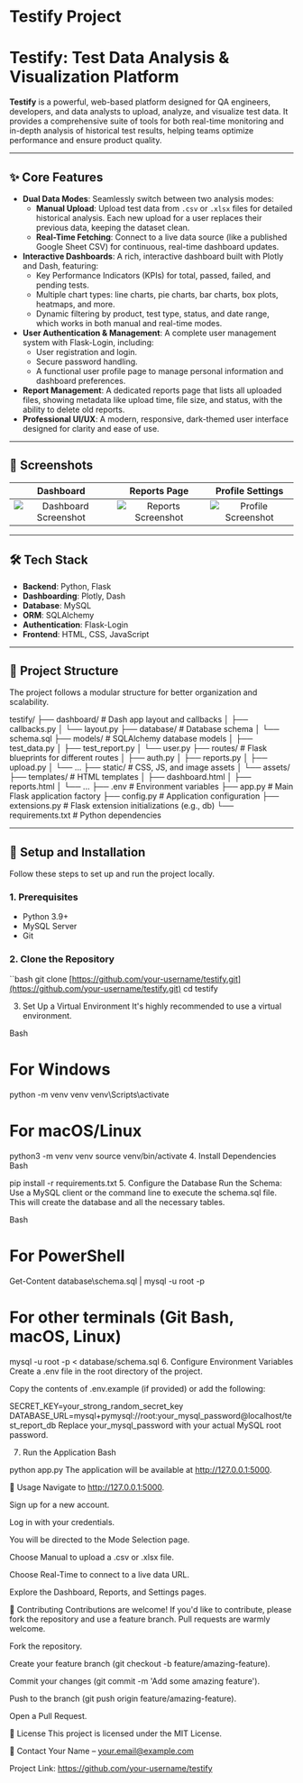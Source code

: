 ﻿# Testify Project

 # Testify: Test Data Analysis & Visualization Platform

**Testify** is a powerful, web-based platform designed for QA engineers, developers, and data analysts to upload, analyze, and visualize test data. It provides a comprehensive suite of tools for both real-time monitoring and in-depth analysis of historical test results, helping teams optimize performance and ensure product quality.

---

## ✨ Core Features

* **Dual Data Modes**: Seamlessly switch between two analysis modes:
    * **Manual Upload**: Upload test data from `.csv` or `.xlsx` files for detailed historical analysis. Each new upload for a user replaces their previous data, keeping the dataset clean.
    * **Real-Time Fetching**: Connect to a live data source (like a published Google Sheet CSV) for continuous, real-time dashboard updates.
* **Interactive Dashboards**: A rich, interactive dashboard built with Plotly and Dash, featuring:
    * Key Performance Indicators (KPIs) for total, passed, failed, and pending tests.
    * Multiple chart types: line charts, pie charts, bar charts, box plots, heatmaps, and more.
    * Dynamic filtering by product, test type, status, and date range, which works in both manual and real-time modes.
* **User Authentication & Management**: A complete user management system with Flask-Login, including:
    * User registration and login.
    * Secure password handling.
    * A functional user profile page to manage personal information and dashboard preferences.
* **Report Management**: A dedicated reports page that lists all uploaded files, showing metadata like upload time, file size, and status, with the ability to delete old reports.
* **Professional UI/UX**: A modern, responsive, dark-themed user interface designed for clarity and ease of use.

---

## 📸 Screenshots

| Dashboard | Reports Page | Profile Settings |
| :---: | :---: | :---: |
| ![Dashboard Screenshot](https://i.imgur.com/your-dashboard-image-url.png) | ![Reports Screenshot](https://i.imgur.com/r6o6i1h.png) | ![Profile Screenshot](https://i.imgur.com/0.jpg) |

---

## 🛠️ Tech Stack

* **Backend**: Python, Flask
* **Dashboarding**: Plotly, Dash
* **Database**: MySQL
* **ORM**: SQLAlchemy
* **Authentication**: Flask-Login
* **Frontend**: HTML, CSS, JavaScript

---

## 📂 Project Structure

The project follows a modular structure for better organization and scalability.

testify/
├── dashboard/         # Dash app layout and callbacks
│   ├── callbacks.py
│   └── layout.py
├── database/          # Database schema
│   └── schema.sql
├── models/            # SQLAlchemy database models
│   ├── test_data.py
│   ├── test_report.py
│   └── user.py
├── routes/            # Flask blueprints for different routes
│   ├── auth.py
│   ├── reports.py
│   ├── upload.py
│   └── ...
├── static/            # CSS, JS, and image assets
│   └── assets/
├── templates/         # HTML templates
│   ├── dashboard.html
│   ├── reports.html
│   └── ...
├── .env               # Environment variables
├── app.py             # Main Flask application factory
├── config.py          # Application configuration
├── extensions.py      # Flask extension initializations (e.g., db)
└── requirements.txt   # Python dependencies


---

## 🚀 Setup and Installation

Follow these steps to set up and run the project locally.

### 1. Prerequisites

* Python 3.9+
* MySQL Server
* Git

### 2. Clone the Repository

``bash
git clone [https://github.com/your-username/testify.git](https://github.com/your-username/testify.git)
cd testify


3. Set Up a Virtual Environment
It's highly recommended to use a virtual environment.

Bash

# For Windows
python -m venv venv
venv\Scripts\activate

# For macOS/Linux
python3 -m venv venv
source venv/bin/activate
4. Install Dependencies
Bash

pip install -r requirements.txt
5. Configure the Database
Run the Schema: Use a MySQL client or the command line to execute the schema.sql file. This will create the database and all the necessary tables.

Bash

# For PowerShell
Get-Content database\schema.sql | mysql -u root -p

# For other terminals (Git Bash, macOS, Linux)
mysql -u root -p < database/schema.sql
6. Configure Environment Variables
Create a .env file in the root directory of the project.

Copy the contents of .env.example (if provided) or add the following:

SECRET_KEY=your_strong_random_secret_key
DATABASE_URL=mysql+pymysql://root:your_mysql_password@localhost/test_report_db
Replace your_mysql_password with your actual MySQL root password.

7. Run the Application
Bash

python app.py
The application will be available at http://127.0.0.1:5000.

📖 Usage
Navigate to http://127.0.0.1:5000.

Sign up for a new account.

Log in with your credentials.

You will be directed to the Mode Selection page.

Choose Manual to upload a .csv or .xlsx file.

Choose Real-Time to connect to a live data URL.

Explore the Dashboard, Reports, and Settings pages.

🤝 Contributing
Contributions are welcome! If you'd like to contribute, please fork the repository and use a feature branch. Pull requests are warmly welcome.

Fork the repository.

Create your feature branch (git checkout -b feature/amazing-feature).

Commit your changes (git commit -m 'Add some amazing feature').

Push to the branch (git push origin feature/amazing-feature).

Open a Pull Request.

📜 License
This project is licensed under the MIT License.

📧 Contact
Your Name – your.email@example.com

Project Link: https://github.com/your-username/testify
